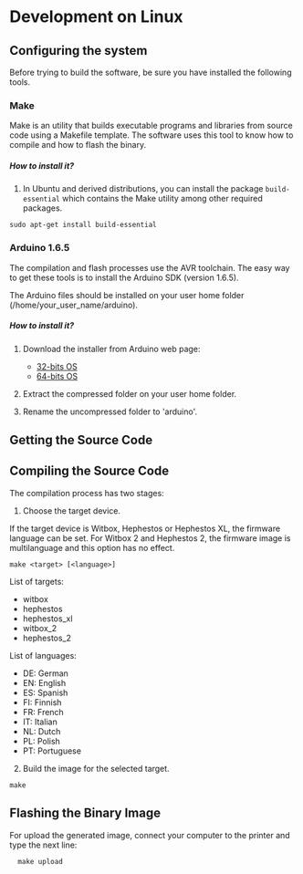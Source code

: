 # Development on Linux
## Configuring the system

Before trying to build the software, be sure you have installed the following tools.

### Make
Make is an utility that builds executable programs and libraries from source code using a Makefile template. The software uses this tool to know how to compile and how to flash the binary.

##### How to install it?
1. In Ubuntu and derived distributions, you can install the package `build-essential` which contains the Make utility among other required packages.

```
sudo apt-get install build-essential
```

### Arduino 1.6.5
The compilation and flash processes use the AVR toolchain. The easy way to get these tools is to install the Arduino SDK (version 1.6.5).

The Arduino files should be installed on your user home folder (/home/your_user_name/arduino).

##### How to install it?
1. Download the installer from Arduino web page:

    * [32-bits OS](https://www.arduino.cc/download_handler.php?f=/arduino-1.6.5-r5-linux32.tar.xz)
    * [64-bits OS](https://www.arduino.cc/download_handler.php?f=/arduino-1.6.5-r5-linux64.tar.xz)

2. Extract the compressed folder on your user home folder.
3. Rename the uncompressed folder to 'arduino'.

## Getting the Source Code

## Compiling the Source Code
The compilation process has two stages:

1. Choose the target device.

  If the target device is Witbox, Hephestos or Hephestos XL, the firmware language can be set. For Witbox 2 and Hephestos 2, the firmware image is multilanguage and this option has no effect.

  ```
  make <target> [<language>]
  ```

  List of targets:

  * witbox
  * hephestos
  * hephestos_xl
  * witbox_2
  * hephestos_2

  List of languages:

  * DE: German
  * EN: English
  * ES: Spanish
  * FI: Finnish
  * FR: French
  * IT: Italian
  * NL: Dutch
  * PL: Polish
  * PT: Portuguese

2. Build the image for the selected target.

  ```
  make
  ```

## Flashing the Binary Image
For upload the generated image, connect your computer to the printer and type the next line:

```
  make upload
```
